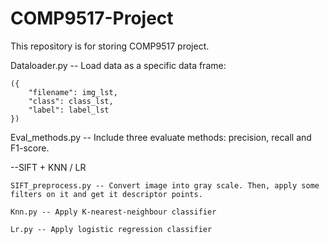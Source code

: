 # COMP9517-Project
This repository is for storing COMP9517 project.

Dataloader.py -- Load data as a specific data frame:

    ({
        "filename": img_lst,
        "class": class_lst,
        "label": label_lst
    })

Eval_methods.py --  Include three evaluate methods: precision, recall and F1-score. 

--SIFT + KNN / LR

    SIFT_preprocess.py -- Convert image into gray scale. Then, apply some filters on it and get it descriptor points.

    Knn.py -- Apply K-nearest-neighbour classifier

    Lr.py -- Apply logistic regression classifier


